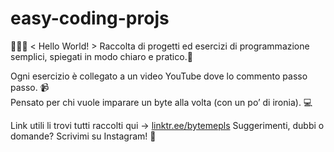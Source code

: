 # easy-coding-projs

👩🏻‍🎓 < Hello World! >
Raccolta di progetti ed esercizi di programmazione semplici, spiegati in modo chiaro e pratico.🧸

Ogni esercizio è collegato a un video YouTube dove lo commento passo passo. 📹   
Pensato per chi vuole imparare un byte alla volta (con un po’ di ironia). 💻 

Link utili li trovi tutti raccolti qui -> [linktr.ee/bytemepls](https://linktr.ee/bytemepls)
Suggerimenti, dubbi o domande? Scrivimi su Instagram! 💭
